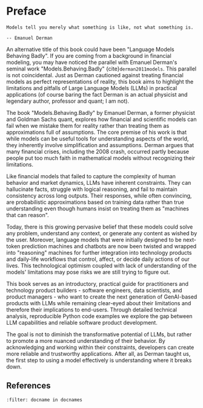 # Preface

```{epigraph}
Models tell you merely what something is like, not what something is.

-- Emanuel Derman
```


An alternative title of this book could have been "Language Models Behaving Badly". If you are coming from a background in financial modeling, you may have noticed the parallel with Emanuel Derman's seminal work "Models.Behaving.Badly" {cite}`derman2011models`. This parallel is not coincidental. Just as Derman cautioned against treating financial models as perfect representations of reality, this book aims to highlight the limitations and pitfalls of Large Language Models (LLMs) in practical applications (of course baring the fact Derman is an actual physicist and legendary author, professor and quant; I am not).

The book "Models.Behaving.Badly" by Emanuel Derman, a former physicist and Goldman Sachs quant, explores how financial and scientific models can fail when we mistake them for reality rather than treating them as approximations full of assumptions.
The core premise of his work is that while models can be useful tools for understanding aspects of the world, they inherently involve simplification and assumptions. Derman argues that many financial crises, including the 2008 crash, occurred partly because people put too much faith in mathematical models without recognizing their limitations.

Like financial models that failed to capture the complexity of human behavior and market dynamics, LLMs have inherent constraints. They can hallucinate facts, struggle with logical reasoning, and fail to maintain consistency across long outputs. Their responses, while often convincing, are probabilistic approximations based on training data rather than true understanding even though humans insist on treating them as "machines that can reason".

Today, there is this growing pervasive belief that these models could solve any problem, understand any context, or generate any content as wished by the user. Moreover, language models that were initially designed to be next-token prediction machines and chatbots are now been twisted and wrapped into "reasoning" machines for further integration into technology products and daily-life workflows that control, affect, or decide daily actions of our lives. This technological optimism coupled with lack of understanding of the models' limitations may pose risks we are still trying to figure out.

This book serves as an introductory, practical guide for practitioners and technology product builders - software engineers, data scientists, and product managers - who want to create the next generation of GenAI-based products with LLMs while remaining clear-eyed about their limitations and therefore their implications to end-users. Through detailed technical analysis, reproducible Python code examples we explore the gap between LLM capabilities and reliable software product development.

The goal is not to diminish the transformative potential of LLMs, but rather to promote a more nuanced understanding of their behavior. By acknowledging and working within their constraints, developers can create more reliable and trustworthy applications. After all, as Derman taught us, the first step to using a model effectively is understanding where it breaks down.

## References
```{bibliography}
:filter: docname in docnames
```